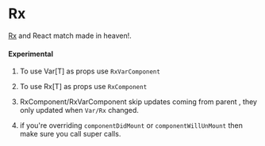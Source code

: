 # Rx

[Rx](https://github.com/lihaoyi/scala.rx) and React match made in heaven!.


#### Experimental


1) To use Var[T] as props  use `RxVarComponent`

2) To use Rx[T] as props use `RxComponent`

3) RxComponent/RxVarComponent skip updates coming from parent , they only updated when `Var/Rx` changed.

4) if you're overriding `componentDidMount` or `componentWillUnMount` then make sure you call super calls.
